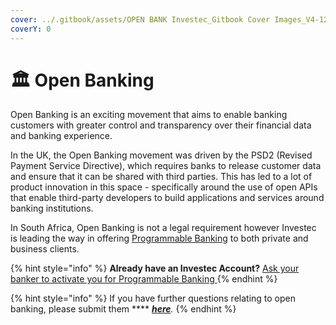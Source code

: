 ```yaml
---
cover: ../.gitbook/assets/OPEN BANK Investec_Gitbook Cover Images_V4-12.png
coverY: 0
---
```


# 🏛 Open Banking

Open Banking is an exciting movement that aims to enable banking customers with greater control and transparency over their financial data and banking experience.&#x20;

In the UK, the Open Banking movement was driven by the PSD2 (Revised Payment Service Directive), which requires banks to release customer data and ensure that it can be shared with third parties. This has led to a lot of product innovation in this space - specifically around the use of open APIs that enable third-party developers to build applications and services around banking institutions. &#x20;

In South Africa, Open Banking is not a legal requirement however Investec is leading the way in offering [Programmable Banking](https://www.investec.com/en\_za/banking/programmable-banking.html) to both private and business clients.&#x20;

{% hint style="info" %}
**Already have an Investec Account?** [Ask your banker to activate you for Programmable Banking ](https://www.investec.com/en\_za/banking/programmable-banking.html)
{% endhint %}

{% hint style="info" %}
If you have further questions relating to open banking, please submit them **** [_**here**_](https://8malmkzgvs8.typeform.com/to/oLVWxa8r?)_._
{% endhint %}
